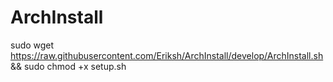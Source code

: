 # ArchInstall


sudo wget https://raw.githubusercontent.com/Eriksh/ArchInstall/develop/ArchInstall.sh && sudo chmod +x setup.sh